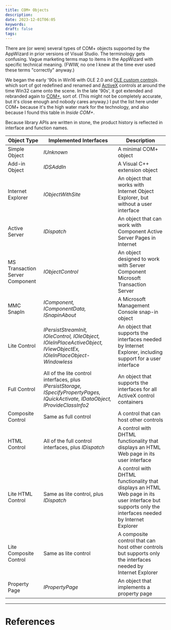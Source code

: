 ```yaml
---
title: COM+ Objects
description: 
date: 2023-12-01T06:05
keywords: 
draft: false
tags:
---
```

There are (or were) several types of COM+ objects supported by the AppWizard in prior versions of Visual Studio.  The terminology gets confusing.  Vague marketing terms map to items in the AppWizard with specific technical meaning.  (FWIW, no one I knew at the time ever used these terms "correctly" anyway.)

We began the early '90s in Win16 with OLE 2.0 and [OLE custom control](/notes/computer/microsoft/com/activex/ole-custom-control)s.  which sort of got redefined and renamed and [ActiveX](/notes/computer/microsoft/com/activex) controls at around the time Win32 came onto the scene.  In the late '90s', it got extended and rebranded again to [COM+](/notes/computer/microsoft/com/com-plus), sort of.  (This might not be completely accurate, but it's close enough and nobody cares anyway.)  I put the list here under COM+ because it's the high water mark for the technology, and also because I found this table in _Inside COM+_.

Because library APIs are written in stone, the product history is reflected in interface and function names.

|Object Type|Implemented Interfaces|Description|
|---|---|---|
|Simple Object|_IUnknown_|A minimal COM+ object|
|Add-in Object|_IDSAddIn_|A Visual C++ extension object|
|Internet Explorer|_IObjectWithSite_|An object that works with Internet Object Explorer, but without a user interface|
|Active Server|_IDispatch_|An object that can work with Component Active Server Pages in Internet|
|MS Transaction Server Component|_IObjectControl_|An object designed to work with Server Component Microsoft Transaction Server|
|MMC SnapIn|_IComponent,_ _IComponentData,_ _ISnapinAbout_|A Microsoft Management Console snap-in object|
|Lite Control|_IPersistStreamInit,_ _IOleControl,_ _IOleObject,_ _IOleInPlaceActiveObject,_ _IViewObjectEx,_ _IOleInPlaceObject-_ _Windowless_|An object that supports the interfaces needed by Internet Explorer, including support for a user interface|
|Full Control|All of the lite control interfaces, plus _IPersistStorage,_ _ISpecifyPropertyPages,_ _IQuickActivate,_ _IDataObject,_ _IProvideClassInfo2_|An object that supports the interfaces for all ActiveX control containers|
|Composite Control|Same as full control|A control that can host other controls|
|HTML Control|All of the full control interfaces, plus _IDispatch_|A control with DHTML functionality that displays an HTML Web page in its user interface|
|Lite HTML Control|Same as lite control, plus _IDispatch_|A control with DHTML functionality that displays an HTML Web page in its user interface but supports only the interfaces needed by Internet Explorer|
|Lite Composite Control|Same as lite control|A composite control that can host other controls but supports only the interfaces needed by Internet Explorer|
|Property Page|_IPropertyPage_|An object that implements a property page|

---
# References
